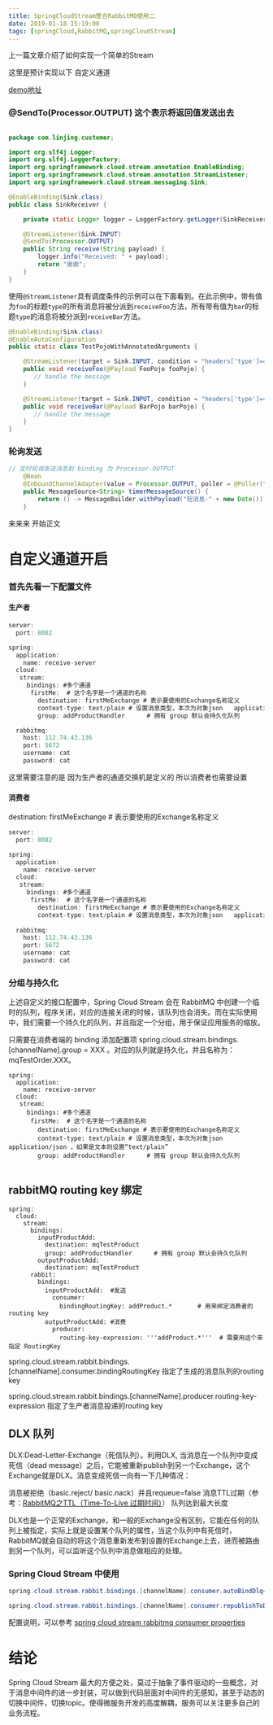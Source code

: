 ```yaml
---
title: SpringCloudStream整合RabbitMQ使用二
date: 2019-01-18 15:19:00
tags: [springCloud,RabbitMQ,springCloudStream]
---
```


上一篇文章介绍了如何实现一个简单的Stream

这里是预计实现以下 自定义通道 

[demo地址](https://github.com/AsummerCat/StreamAndRabbitmq)

<!--more-->

 

### @SendTo(Processor.OUTPUT) 这个表示将返回值发送出去

```java

package com.linjing.customer;

import org.slf4j.Logger;
import org.slf4j.LoggerFactory;
import org.springframework.cloud.stream.annotation.EnableBinding;
import org.springframework.cloud.stream.annotation.StreamListener;
import org.springframework.cloud.stream.messaging.Sink;

@EnableBinding(Sink.class)
public class SinkReceiver {

    private static Logger logger = LoggerFactory.getLogger(SinkReceiver.class);

    @StreamListener(Sink.INPUT)
    @SendTo(Processor.OUTPUT)    
    public String receive(String payload) {
        logger.info("Received: " + payload);
        return "谢谢";
    }
}
```

使用`@StreamListener`具有调度条件的示例可以在下面看到。在此示例中，带有值为`foo`的标题`type`的所有消息将被分派到`receiveFoo`方法，所有带有值为`bar`的标题`type`的消息将被分派到`receiveBar`方法。

```java
@EnableBinding(Sink.class)
@EnableAutoConfiguration
public static class TestPojoWithAnnotatedArguments {

    @StreamListener(target = Sink.INPUT, condition = "headers['type']=='foo'")
    public void receiveFoo(@Payload FooPojo fooPojo) {
       // handle the message
    }

    @StreamListener(target = Sink.INPUT, condition = "headers['type']=='bar'")
    public void receiveBar(@Payload BarPojo barPojo) {
       // handle the message
    }
}
```

### 轮询发送

```java
// 定时轮询发送消息到 binding 为 Processor.OUTPUT
    @Bean
    @InboundChannelAdapter(value = Processor.OUTPUT, poller = @Poller(fixedDelay = "3000", maxMessagesPerPoll = "1"))
    public MessageSource<String> timerMessageSource() {
        return () -> MessageBuilder.withPayload("短消息-" + new Date()).build();
    }

```



来来来 开始正文

# 自定义通道开启

### 首先先看一下配置文件

#### 生产者

```java
server:
  port: 8082

spring:
  application:
    name: receive-server
  cloud:
   stream:
     bindings: #多个通道
      firstMe:  # 这个名字是一个通道的名称
        destination: firstMeExchange # 表示要使用的Exchange名称定义
        context-type: text/plain # 设置消息类型，本次为对象json   application/json ，如果是文本则设置“text/plain”
        group: addProductHandler      # 拥有 group 默认会持久化队列

  rabbitmq:
    host: 112.74.43.136
    port: 5672
    username: cat
    password: cat


```

这里需要注意的是 因为生产者的通道交换机是定义的 所以消费者也需要设置

#### 消费者

destination: firstMeExchange # 表示要使用的Exchange名称定义

```java
server:
  port: 8082

spring:
  application:
    name: receive-server
  cloud:
   stream:
     bindings: #多个通道
      firstMe:  # 这个名字是一个通道的名称
        destination: firstMeExchange # 表示要使用的Exchange名称定义
        context-type: text/plain # 设置消息类型，本次为对象json   application/json ，如果是文本则设置“text/plain”
        
  rabbitmq:
    host: 112.74.43.136
    port: 5672
    username: cat
    password: cat
```



### 分组与持久化

上述自定义的接口配置中，Spring Cloud Stream 会在 RabbitMQ 中创建一个临时的队列，程序关闭，对应的连接关闭的时候，该队列也会消失。而在实际使用中，我们需要一个持久化的队列，并且指定一个分组，用于保证应用服务的缩放。

只需要在消费者端的 binding 添加配置项 spring.cloud.stream.bindings.[channelName].group = XXX 。对应的队列就是持久化，并且名称为：mqTestOrder.XXX。

```
spring:
  application:
    name: receive-server
  cloud:
   stream:
     bindings: #多个通道
      firstMe:  # 这个名字是一个通道的名称
        destination: firstMeExchange # 表示要使用的Exchange名称定义
        context-type: text/plain # 设置消息类型，本次为对象json   application/json ，如果是文本则设置“text/plain”
        group: addProductHandler      # 拥有 group 默认会持久化队列


```

## rabbitMQ routing key 绑定

```
spring:
  cloud:
    stream:
      bindings:
        inputProductAdd:
          destination: mqTestProduct
          group: addProductHandler      # 拥有 group 默认会持久化队列
        outputProductAdd:
          destination: mqTestProduct
      rabbit:
        bindings:
          inputProductAdd:  #发送
            consumer:
              bindingRoutingKey: addProduct.*       # 用来绑定消费者的 routing key
          outputProductAdd: #消费
            producer:
              routing-key-expression: '''addProduct.*'''  # 需要用这个来指定 RoutingKey
```

spring.cloud.stream.rabbit.bindings.[channelName].consumer.bindingRoutingKey
指定了生成的消息队列的routing key

spring.cloud.stream.rabbit.bindings.[channelName].producer.routing-key-expression 指定了生产者消息投递的routing key

## DLX 队列

DLX:Dead-Letter-Exchange（死信队列）。利用DLX, 当消息在一个队列中变成死信（dead message）之后，它能被重新publish到另一个Exchange，这个Exchange就是DLX。消息变成死信一向有一下几种情况：

消息被拒绝（basic.reject/ basic.nack）并且requeue=false
消息TTL过期（参考：[RabbitMQ之TTL（Time-To-Live 过期时间）](http://blog.csdn.net/u013256816/article/details/54916011)）
队列达到最大长度

DLX也是一个正常的Exchange，和一般的Exchange没有区别，它能在任何的队列上被指定，实际上就是设置某个队列的属性，当这个队列中有死信时，RabbitMQ就会自动的将这个消息重新发布到设置的Exchange上去，进而被路由到另一个队列，可以监听这个队列中消息做相应的处理。

### Spring Cloud Stream 中使用

```java
spring.cloud.stream.rabbit.bindings.[channelName].consumer.autoBindDlq=true

spring.cloud.stream.rabbit.bindings.[channelName].consumer.republishToDlq=true
```

配置说明，可以参考 [spring cloud stream rabbitmq consumer properties](http://docs.spring.io/spring-cloud-stream/docs/Chelsea.SR2/reference/htmlsingle/index.html#_rabbitmq_consumer_properties)

# 结论

Spring Cloud Stream 最大的方便之处，莫过于抽象了事件驱动的一些概念，对于消息中间件的进一步封装，可以做到代码层面对中间件的无感知，甚至于动态的切换中间件，切换topic。使得微服务开发的高度解耦，服务可以关注更多自己的业务流程。


